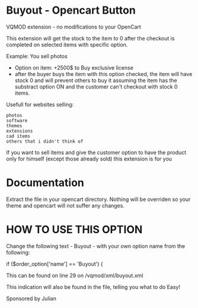 Buyout - Opencart Button
===============

VQMOD extension - no modifications to your OpenCart

This extension will get the stock to the item to 0 after the checkout is completed on selected items with specific option.

Example: You sell photos
- Option on item: +2500$ to Buy exclusive license
- after the buyer buys the item with this option checked, the item will have stock 0 and will prevent others to buy it assuming the item has the substract option ON and the customer can't checkout with stock 0 items.

Usefull for websites selling:

    photos
    software
    themes
    extensions
    cad items
    others that i didn't think of


If you want to sell items and give the customer option to have the product only for himself (except those already sold) this extension is for you


Documentation
======

Extract the file in your opencart directory. Nothing will be overriden so your theme and opencart will not suffer any changes.


HOW TO USE THIS OPTION
======

Change the following text - Buyout - with your own option name from the following:

if ($order_option['name'] == 'Buyout') {

This can be found on line 29 on /vqmod/xml/buyout.xml

This indication will also be found in the file, telling you what to do Easy!

Sponsored by Julian
